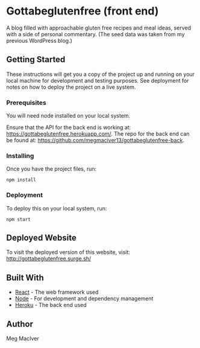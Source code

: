 # Gottabeglutenfree (front end)

A blog filled with approachable gluten free recipes and meal ideas, served with a side of personal commentary. (The seed data was taken from my previous WordPress blog.)

## Getting Started

These instructions will get you a copy of the project up and running on your local machine for development and testing purposes. See deployment for notes on how to deploy the project on a live system.

### Prerequisites

You will need node installed on your local system.

Ensure that the API for the back end is working at: https://gottabeglutenfree.herokuapp.com/. The repo for the back end can be found at: https://github.com/megmaciver13/gottabeglutenfree-back.

### Installing

Once you have the project files, run:

```
npm install
```

### Deployment

To deploy this on your local system, run:

```
npm start
```

## Deployed Website

To visit the deployed version of this website, visit: http://gottabeglutenfree.surge.sh/

## Built With

* [React](https://reactjs.org/) - The web framework used
* [Node](https://nodejs.org/en/) - For development and dependency management
* [Heroku](https://gottabeglutenfree.herokuapp.com/) - The back end used

## Author

Meg MacIver
